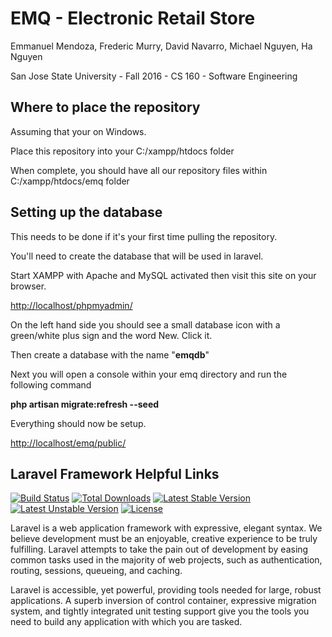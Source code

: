 # EMQ - Electronic Retail Store

Emmanuel Mendoza, Frederic Murry, David Navarro, Michael Nguyen, Ha Nguyen

San Jose State University - Fall 2016 - CS 160 - Software Engineering

## Where to place the repository

Assuming that your on Windows.

Place this repository into your C:/xampp/htdocs folder

When complete, you should have all our repository files within C:/xampp/htdocs/emq folder

## Setting up the database

This needs to be done if it's your first time pulling the repository.

You'll need to create the database that will be used in laravel.

Start XAMPP with Apache and MySQL activated then visit this site on your browser.

[http://localhost/phpmyadmin/](http://localhost/phpmyadmin/)

On the left hand side you should see a small database icon with a green/white plus sign and the word New. Click it.

Then create a database with the name "**emqdb**"

Next you will open a console within your emq directory and run the following command

**php artisan migrate:refresh --seed**

Everything should now be setup.

[http://localhost/emq/public/](http://localhost/emq/public)

## Laravel Framework Helpful Links

[![Build Status](https://travis-ci.org/laravel/framework.svg)](https://travis-ci.org/laravel/framework)
[![Total Downloads](https://poser.pugx.org/laravel/framework/d/total.svg)](https://packagist.org/packages/laravel/framework)
[![Latest Stable Version](https://poser.pugx.org/laravel/framework/v/stable.svg)](https://packagist.org/packages/laravel/framework)
[![Latest Unstable Version](https://poser.pugx.org/laravel/framework/v/unstable.svg)](https://packagist.org/packages/laravel/framework)
[![License](https://poser.pugx.org/laravel/framework/license.svg)](https://packagist.org/packages/laravel/framework)

Laravel is a web application framework with expressive, elegant syntax. We believe development must be an enjoyable, creative experience to be truly fulfilling. Laravel attempts to take the pain out of development by easing common tasks used in the majority of web projects, such as authentication, routing, sessions, queueing, and caching.

Laravel is accessible, yet powerful, providing tools needed for large, robust applications. A superb inversion of control container, expressive migration system, and tightly integrated unit testing support give you the tools you need to build any application with which you are tasked.
